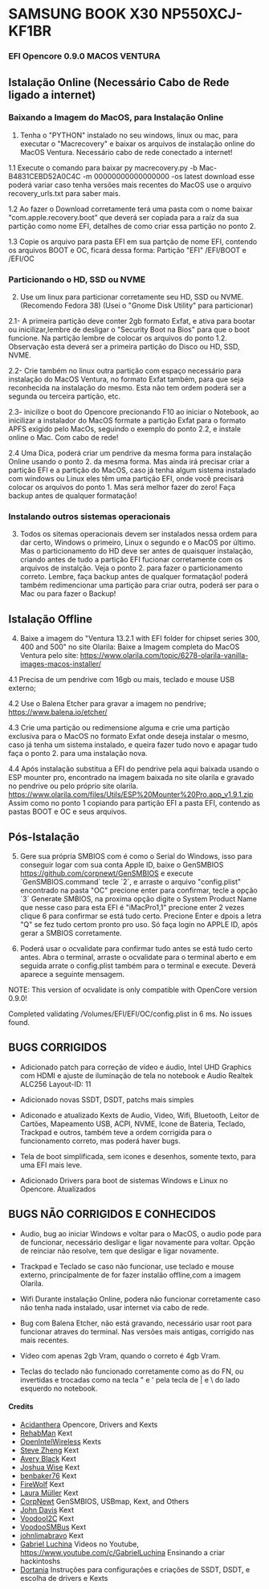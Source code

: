 # SAMSUNG BOOK X30 NP550XCJ-KF1BR
### EFI Opencore 0.9.0 MACOS VENTURA

## Istalação Online (Necessário Cabo de Rede ligado a internet)

### Baixando a Imagem do MacOS, para Instalação Online

1. Tenha o "PYTHON" instalado no seu windows, linux ou mac, para executar o "Macrecovery" e baixar os arquivos de instalação online do MacOS Ventura. Necessário cabo de rede conectado a internet!

  1.1 Execute o comando para baixar
  py macrecovery.py -b Mac-B4831CEBD52A0C4C -m 00000000000000000 -os latest download
  esse poderá variar caso tenha versões mais recentes do MacOS use o arquivo recovery_urls.txt para saber mais.

  1.2 Ao fazer o Download corretamente terá uma pasta com o nome baixar "com.apple.recovery.boot" que deverá ser copiada para a raíz da sua partição como nome EFI, detalhes de como criar essa partição no ponto 2.

  1.3 Copie os arquivo para pasta EFI em sua partção de nome EFI, contendo os arquivos BOOT e OC, ficará dessa forma:
  Partição "EFI" /EFI/BOOT e /EFI/OC

### Particionando o HD, SSD ou NVME

2. Use um linux para particionar corretamente seu HD, SSD ou NVME. (Recomendo Fedora 38) (Usei o "Gnome Disk Utility" para particionar)
  
  2.1- A primeira partição deve conter 2gb formato Exfat, e ativa para bootar ou inicilizar,lembre de desligar o "Security Boot na Bios" para que o boot funcione. Na partição lembre de colocar os arquivos do ponto 1.2. Observação esta deverá ser a primeira partição do Disco ou HD, SSD, NVME.
  
  2.2- Crie também no linux outra partição com espaço necessário para instalação do MacOS Ventura, no formato Exfat também, para que seja reconhecida na instalação do mesmo. Esta não tem ordem poderá ser a segunda ou terceira partição, etc.
  
  2.3- inicilize o boot do Opencore precionando F10 ao iniciar o Notebook, ao inicilizar a instalador do MacOS formate a partição Exfat para o formato APFS exigido pelo MacOs, seguindo o exemplo do ponto 2.2, e instale online o Mac. Com cabo de rede!

  2.4 Uma Dica, poderá criar um pendrive da mesma forma para instalação Online usando o ponto 2. da mesma forma. Mas ainda irá precisar criar a partição EFI e a partição do MacOS, caso já tenha algum sistema instalado com windows ou Linux eles têm uma partição EFI, onde você precisará colocar os arquivos do ponto 1. Mas será melhor fazer do zero!
  Faça backup antes de qualquer formatação!


### Instalando outros sistemas operacionais

3. Todos os sitemas operacionais devem ser instalados nessa ordem para dar certo, Windows o primeiro, Linux o segundo e o MacOS por último. Mas o particionamento do HD deve ser antes de quaisquer instalação, criando antes de tudo a partição EFI fucionar corretamente com os arquivos de instalção. Veja o ponto 2. para fazer o particionamento correto.
Lembre, faça backup antes de qualquer formatação! poderá também redimencionar uma partição para criar outra, poderá ser para o Mac ou para fazer o Backup!


## Istalação Offline

4. Baixe  a imagem do "Ventura 13.2.1 with EFI folder for chipset series 300, 400 and 500"  no site Olarila:
Baixe a Imagem completa do MacOS Ventura pelo site: https://www.olarila.com/topic/6278-olarila-vanilla-images-macos-installer/

  4.1 Precisa de um pendrive com 16gb ou mais, teclado e mouse USB externo;
  
  4.2 Use o Balena Etcher para gravar a imagem no pendrive;
  https://www.balena.io/etcher/
  
  4.3 Crie uma partição ou redimensione alguma e crie uma partição exclusiva para o MacOS no formato Exfat onde deseja instalar o mesmo, caso já tenha um sistema instalado, e queira fazer tudo novo e apagar tudo faça o ponto 2. para uma instalação nova.
  
  4.4 Após instalação substitua a EFI do pendrive pela aqui baixada usando o ESP mounter pro, encontrado na imagem baixada no site olarila e gravado no pendrive ou pelo próprio site olarila.
  https://www.olarila.com/files/Utils/ESP%20Mounter%20Pro.app_v1.9.1.zip
  Assim como no ponto 1 copiando para partição EFI a pasta EFI, contendo as pastas BOOT e OC e seus arquivos.


## Pós-Istalação

5. Gere sua própria SMBIOS com é como o Serial do Windows, isso para conseguir logar com sua conta Apple ID, baixe o GenSMBIOS https://github.com/corpnewt/GenSMBIOS e execute ´GenSMBIOS.command´ tecle ´2´, e arraste o arquivo "config.plist" encontrado na pasta "OC" precione enter para confirmar, tecle a opção ´3´ Generate SMBIOS, na proxima opção digite o System Product Name que nesse caso para esta EFI é "iMacPro1,1" precione enter 2 vezes clique 6 para confirmar se está tudo certo. Precione Enter e dpois a letra "Q" se fez tudo certom pronto pro uso. Só faça login no APPLE ID, após gerar a SMBIOS corretamente.

6. Poderá usar o ocvalidate para confirmar tudo antes se está tudo certo antes. Abra o terminal, arraste o ocvalidate para o terminal aberto e em seguida arrate o config.plist também para o terminal e execute. Deverá aparece a seguinte mensagem.

NOTE: This version of ocvalidate is only compatible with OpenCore version 0.9.0!

Completed validating /Volumes/EFI/EFI/OC/config.plist in 6 ms. No issues found.


## BUGS CORRIGIDOS

* Adicionado patch para correção de vídeo e áudio, Intel UHD Graphics com HDMI e ajuste de iluminação de tela no notebook e Audio Realtek ALC256 Layout-ID: 11

* Adicionado novas SSDT, DSDT, patchs mais simples

* Adiconado e atualizado Kexts de Audio, Video, Wifi, Bluetooth, Leitor de Cartões, Mapeamento USB, ACPI, NVME, Icone de Bateria, Teclado, Trackpad e outros, também teve a ordem corrigida para o funcionamento correto, mas poderá haver bugs. 

* Tela de boot simplificada, sem icones e desenhos, somente texto, para uma EFI mais leve.

* Adicionado Drivers para boot de sistemas Windows e Linux no Opencore. Atualizados


## BUGS NÃO CORRIGIDOS E CONHECIDOS

* Audio, bug ao iniciar Windows e voltar para o MacOS, o audio pode para de funcionar, necessário desligar e ligar novamente para voltar. Opção de reinciar não resolve, tem que desligar e ligar novamente.

* Trackpad e Teclado se caso não funcionar, use teclado e mouse externo, principalmente de for fazer instalão offline,com a imagem Olarila.

* Wifi Durante instalação Online, podera não funcionar corretamente caso não tenha nada instalado, usar internet via cabo de rede.

* Bug com Balena Etcher, não está gravando, necessário usar root para funcionar atraves do terminal. Nas versões mais antigas, corrigido nas mais recentes.

* Vídeo com apenas 2gb Vram, quando o correto é 4gb Vram.

* Teclas do teclado não funcionado corretamente como as do FN, ou invertidas e trocadas como na tecla " e ' pela tecla de | e \ do lado esquerdo no notebook. 



#### Credits

- [Acidanthera](https://github.com/acidanthera) Opencore, Drivers and Kexts
- [RehabMan](https://github.com/RehabMan) Kext
- [OpenIntelWireless](https://github.com/OpenIntelWireless) Kexts
- [Steve Zheng](https://github.com/stevezhengshiqi) Kext
- [Avery Black](https://github.com/1Revenger1) Kext
- [Joshua Wise](https://github.com/jwise) Kext
- [benbaker76](https://github.com/benbaker76) Kext
- [FireWolf](https://github.com/0xFireWolf) Kext
- [Laura Müller](https://github.com/Mieze) Kext
- [CorpNewt](https://github.com/corpnewt) GenSMBIOS, USBmap, Kext, and Others
- [John Davis](https://github.com/Goldfish64) Kext
- [VoodooI2C](https://github.com/VoodooI2C) Kext
- [VoodooSMBus](https://github.com/VoodooSMBus) Kext
- [johnlimabravo](https://github.com/johnlimabravo) Kext
- [Gabriel Luchina](https://github.com/luchina-gabriel) Videos no Youtube, https://www.youtube.com/c/GabrielLuchina Ensinando a criar hackintoshs
- [Dortania](https://dortania.github.io/OpenCore-Install-Guide/) Instruções para configurações e criações de SSDT, DSDT, e escolha de drivers e Kexts


